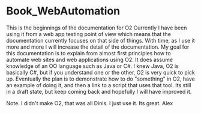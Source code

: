 Book_WebAutomation
==================

This is the beginnings of the documentation for O2
Currently I have been using it from a web app testing point of view
which means that the documentation currently focuses on that side of things.
With time, as I use it more and more I will increase the detail of the documentation.
My goal for this documentation is to explain from almost first principles how to automate web sites and web applications using O2.
It does assume knowledge of an OO language such as Java or C#. I knew Java, O2 is basically C#, but if you understand one or the other, O2 is very quick to pick up.
Eventually the plan is to demonstrate how to do "something" in O2, have an example of doing it, and then a link to a script that uses that tool. Its still in a draft state, but keep coming back and hopefully I will have improved it.

Note. I didn't make O2, that was all Dinis. I just use it. Its great.
Alex
